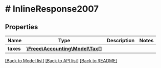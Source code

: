 # # InlineResponse2007

## Properties

Name | Type | Description | Notes
------------ | ------------- | ------------- | -------------
**taxes** | [**\Freee\Accounting\Model\Tax[]**](Tax.md) |  |

[[Back to Model list]](../../README.md#models) [[Back to API list]](../../README.md#endpoints) [[Back to README]](../../README.md)
